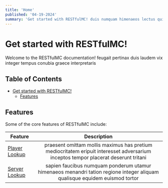 ```yaml
---
title: 'Home'
published: '04-19-2024'
summary: 'Get started with RESTfulMC! duis numquam himenaeos lectus quisque assueverit aperiri'
---
```


# Get started with RESTfulMC!
Welcome to the RESTfulMC documentation! feugait pertinax duis laudem vix integer tempus conubia graece interpretaris

## Table of Contents
* [Get started with RESTfulMC!](#get-started-with-restfulmc)
    * [Features](#features)

## Features
Some of the core features of RESTfulMC include:

| Feature                  |                                                            Description                                                             |
|--------------------------|:----------------------------------------------------------------------------------------------------------------------------------:|
| [Player Lookup](/player) | praesent omittam mollis maximus has pretium mediocritatem eripuit interesset adversarium inceptos tempor placerat deserunt tritani |
| [Server Lookup](/server) |     sapien faucibus numquam ponderum utamur himenaeos menandri tation regione integer aliquam qualisque equidem euismod tortor     |